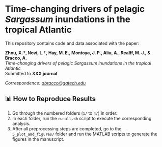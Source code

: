 # Time-changing drivers of pelagic *Sargassum* inundations in the tropical Atlantic

This repository contains code and data associated with the paper:

**Zhou, X.†, Novi, L.†, Hay, M. E., Montoya, J. P., Aliu, A., Realff, M. J., & Bracco, A.**  
*Time-changing drivers of pelagic Sargassum inundations in the tropical Atlantic*  
Submitted to **XXX journal**

*Correspondence: abracco@gatech.edu*

## 📊 How to Reproduce Results

1. Go through the numbered folders (`1/` to `4/`) in order.
2. In each folder, run the `runall.sh` script to execute the corresponding analysis.
3. After all preprocessing steps are completed, go to the `5_plot_and_figures/` folder and run the MATLAB scripts to generate the figures in the manuscript.
